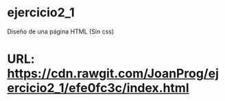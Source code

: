 # ejercicio2_1
Diseño de una página HTML (Sin css)
# URL: https://cdn.rawgit.com/JoanProg/ejercicio2_1/efe0fc3c/index.html
